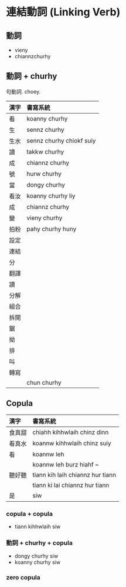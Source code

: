 # 連結動詞 (Linking Verb)

## 動詞

* vieny
* chiannzchurhy

## 動詞 + churhy

句動詞. choey.

| 漢字 | 書寫系統 |
| :--- | :--- |
| 看 | koanny churhy |
| 生 | sennz churhy |
| 生水 | sennz churhy chiokf suiy |
| 讀 | takkw churhy |
| 成 | chiannz churhy |
| 號 | hurw churhy |
| 當 | dongy churhy |
| 看汝 | koanny churhy liy |
| 成 | chiannz churhy |
| 變 | vieny churhy |
| 拍粉 | pahy churhy huny |
| 設定 ||
| 連結 ||
| 分 ||
| 翻譯 ||
| 讀 ||
| 分解 ||
| 組合 ||
| 拆開 ||
| 鋸 ||
| 拗 ||
| 排 ||
| 叫 ||
| 轉寫 ||
|| chun churhy |

## Copula

| 漢字 | 書寫系統 |
| :--- | :--- |
| 食真甜 | chiahh kihhwlaih chinz dinn |
| 看真水 | koannw kihhwlaih chinz suiy |
| 看 | koannw leh |
|| koannw leh burz hiahf ~ |
| 聽好聽 | tiann kih laih chiannz hur tiann |
|| tiann ki lai chiannz hur tiann |
| 是 | siw |

### copula + copula

* tiann kihhwlaih siw

### 動詞 + churhy + copula

* dongy churhy siw
* koanny churhy siw

### zero copula
